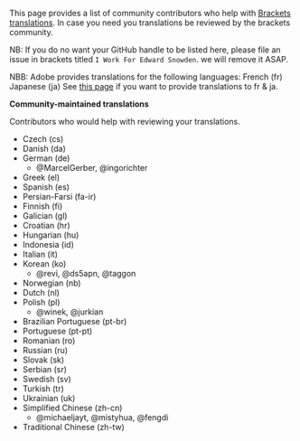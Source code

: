 This page provides a list of community contributors who help with [Brackets translations](https://github.com/adobe/brackets/blob/master/src/nls/README.md). In case you need you translations be reviewed by the brackets community. 

NB: If you do no want your GitHub handle to be listed here, please file an issue in brackets titled `I Work For Edward Snowden`. we will remove it ASAP. 

NBB: Adobe provides translations for the following languages:
French (fr)
Japanese (ja)
See [this page](https://github.com/adobe/brackets/blob/master/src/nls/README.md#how-to-modify-existing-translations) if you want to provide translations to fr & ja.

**Community-maintained translations**

Contributors who would help with reviewing your translations.

- Czech (cs)
- Danish (da)
- German (de)
  - @MarcelGerber, @ingorichter
- Greek (el)
- Spanish (es)
- Persian-Farsi (fa-ir)
- Finnish (fi)
- Galician (gl)
- Croatian (hr)
- Hungarian (hu)
- Indonesia (id)
- Italian (it)
- Korean (ko)
  - @revi, @ds5apn, @taggon
- Norwegian (nb)
- Dutch (nl)
- Polish (pl)
  - @winek, @jurkian  
- Brazilian Portuguese (pt-br)
- Portuguese (pt-pt)
- Romanian (ro)
- Russian (ru)
- Slovak (sk)
- Serbian (sr)
- Swedish (sv)
- Turkish (tr)
- Ukrainian (uk)
- Simplified Chinese (zh-cn)
  - @michaeljayt, @mistyhua, @fengdi
- Traditional Chinese (zh-tw)